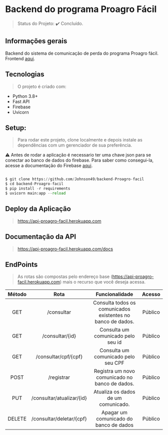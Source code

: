 # Backend do programa Proagro Fácil

> Status do Projeto: :heavy_check_mark: Concluído.

## Informações gerais
Backend do sistema de comunicação de perda do programa Proagro fácil. Frontend [aqui](https://github.com/Johnson49/frontend-Proagro-facil).

## Tecnologias 
> O projeto é criado com:

* Python 3.8+
* Fast API
* Firebase
* Uvicorn

## Setup: 
> Para rodar este projeto, clone localmente e depois instale as dependências com um gerenciador de sua preferência.

:warning: Antes de rodar a aplicação é necessario ter uma chave json para se conectar ao banco de dados do firebase. Para saber como consegui-la, acesse a documentação do Firebase [aqui](https://firebase.google.com/docs/firestore/quickstart).

```python

$ git clone https://github.com/Johnson49/backend-Proagro-facil
$ cd backend-Proagro-facil
$ pip install -r requirements
$ uvicorn main:app --reload

```  

## Deploy da Aplicação 
> https://api-proagro-facil.herokuapp.com

## Documentação da API 
> https://api-proagro-facil.herokuapp.com/docs

## EndPoints

> As rotas são compostas pelo endereço base (https://api-proagro-facil.herokuapp.com) mais o recurso que você deseja acessa.

|Método|Rota| Funcionalidade| Acesso |
|:-------:|:-----:|:------:|:------:|
|GET | /consultar | Consulta todos os comunicados existentes no banco de dados.| Público |
|GET |  /consultar/{id} | Consulta um comunicado pelo seu id| Público |
|GET | /consultar/cpf/{cpf} | Consulta um comunicado pelo seu CPF| Público |
|POST | /registrar | Registra um novo comunicado no banco de dados. | Público |
| PUT | /consultar/atualizar/{id} | Atualiza os dados de um comunicado.| Público |
| DELETE | /consultar/deletar/{cpf} |  Apagar um comunicado do banco de dados| Público |















